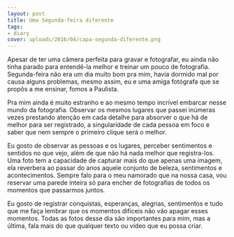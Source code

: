 ```yaml
---
layout: post
title: Uma Segunda-feira diferente
tags:
- diary
cover: uploads/2016/04/capa-segunda-diferente.png
---
```


Apesar de ter uma câmera perfeita para gravar e fotografar, eu ainda não tinha parado para entendê-la melhor e treinar um pouco de fotografia. Segunda-feira não era um dia muito bom pra mim, havia dormido mal por causa alguns problemas, mesmo assim, eu e uma amiga fotógrafa que se propôs a me ensinar, fomos a Paulista.

Pra mim ainda é muito estranho e ao mesmo tempo incrível embarcar nesse mundo da fotografia. Observar os mesmos lugares que passei inúmeras vezes prestando atenção em cada detalhe para absorver o que há de melhor para ser registrado, a singularidade de cada pessoa em foco e saber que nem sempre o primeiro clique será o melhor.

Eu gosto de observar as pessoas e os lugares, perceber sentimentos e sentidos no que vejo, além de que não há nada melhor que registra-los. Uma foto tem a capacidade de capturar mais do que apenas uma imagem, ela reverbera ao passar do anos aquele conjunto de beleza, sentimentos e acontecimentos. Sempre falo para o meu namorado que na nossa casa, vou reservar uma parede inteira só para encher de fotografias de todos os momentos que passarmos juntos.</div>

Eu gosto de registrar conquistas, esperanças, alegrias, sentimentos e tudo que me faça lembrar que os momentos difíceis não vão apagar esses momentos. Todas as fotos desse dia são importantes para mim, mas a última, fala mais do que qualquer texto ou vídeo que eu possa criar.
